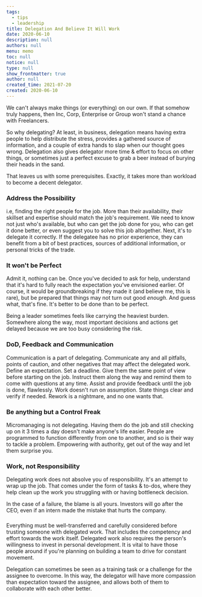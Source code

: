 ```yaml
---
tags: 
  - tips
  - leadership
title: Delegation And Believe It Will Work
date: 2020-06-10
description: null
authors: null
menu: memo
toc: null
notice: null
type: null
show_frontmatter: true
author: null
created_time: 2021-07-20
created: 2020-06-10
---
```


We can't always make things (or everything) on our own. If that somehow truly happens, then Inc, Corp, Enterprise or Group won't stand a chance with Freelancers.

So why delegating? At least, in business, delegation means having extra people to help distribute the stress, provides a gathered source of information, and a couple of extra hands to slap when our thought goes wrong. Delegation also gives delegator more time & effort to focus on other things, or sometimes just a perfect excuse to grab a beer instead of burying their heads in the sand.

That leaves us with some prerequisites. Exactly, it takes more than workload to become a decent delegator.

### Address the Possibility

i.e, finding the right people for the job. More than their availability, their skillset and expertise should match the job's requirement. We need to know not just who's available, but who can get the job done for you, who can get it done better, or even suggest you to solve this job altogether. Next, it's to delegate it correctly. If the delegatee has no prior experience, they can benefit from a bit of best practices, sources of additional information, or personal tricks of the trade.

### It won't be Perfect

Admit it, nothing can be. Once you've decided to ask for help, understand that it's hard to fully reach the expectation you've envisioned earlier. Of course, it would be groundbreaking if they made it (and believe me, this is rare), but be prepared that things may not turn out good *enough*. And guess what, that's fine. It's better to be done than to be perfect.

Being a leader sometimes feels like carrying the heaviest burden. Somewhere along the way, most important decisions and actions get delayed because we are too busy considering the risk.

### DoD, Feedback and Communication

Communication is a part of delegating. Communicate any and all pitfalls, points of caution, and other negatives that may affect the delegated work. Define an expectation. Set a deadline. Give them the same point of view before starting on the job. Instruct them along the way and remind them to come with questions at any time. Assist and provide feedback until the job is done, flawlessly. Work doesn't run on assumption. State things clear and verify if needed. Rework is a nightmare, and no one wants that.

### Be anything but a Control Freak

Micromanaging is not delegating. Having them do the job and still checking up on it 3 times a day doesn't make anyone's life easier.
People are programmed to function differently from one to another, and so is their way to tackle a problem. Empowering with authority, get out of the way and let them surprise you.

### Work, not Responsibility

Delegating work does not absolve you of responsibility. It's an attempt to wrap up the job. That comes under the form of tasks & to-dos, where they help clean up the work you struggling with or having bottleneck decision.

In the case of a failure, the blame is all yours. Investors will go after the CEO, even if an intern made the mistake that hurts the company.

### 

Everything must be well-transferred and carefully considered before trusting someone with delegated work. That includes the competency and effort towards the work itself. Delegated work also requires the person's willingness to invest in personal development. It is vital to have those people around if you're planning on building a team to drive for constant movement.

Delegation can sometimes be seen as a training task or a challenge for the assignee to overcome. In this way, the delegator will have more compassion than expectation toward the assignee, and allows both of them to collaborate with each other better.
